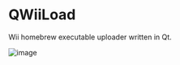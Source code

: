 # QWiiLoad
Wii homebrew executable uploader written in Qt.

![image](https://devwork.space/wp-content/uploads/2021/04/qwiiload.png)
